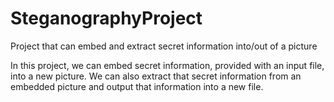 # SteganographyProject
Project that can embed and extract secret information into/out of a picture

In this project, we can embed secret information, provided with an input file, into a new picture. 
We can also extract that secret information from an embedded picture and output that information into a new file.

